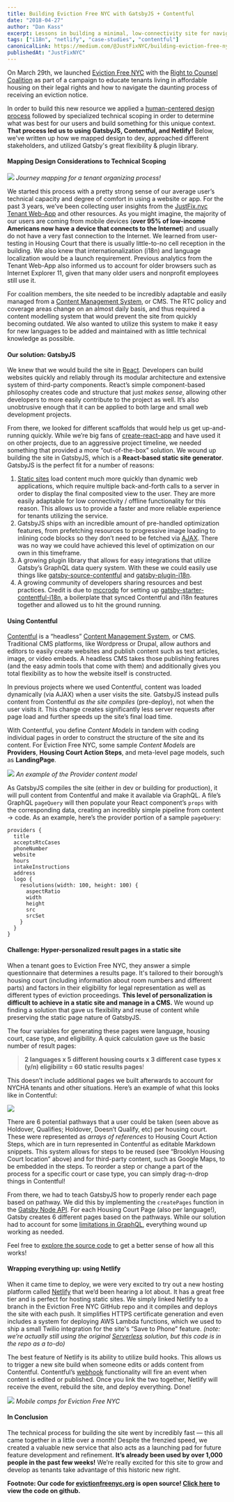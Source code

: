 ```yaml
---
title: Building Eviction Free NYC with GatsbyJS + Contentful
date: "2018-04-27"
author: "Dan Kass"
excerpt: Lessons in building a minimal, low-connectivity site for navigating a daunting legal process.
tags: ["i18n", "netlify", "case-studies", "contentful"]
canonicalLink: https://medium.com/@JustFixNYC/building-eviction-free-nyc-with-gatsbyjs-contentful-a0308bfcb866
publishedAt: "JustFixNYC"
---
```


On March 29th, we launched [Eviction Free NYC](http://www.evictionfreenyc.org/) with the [Right to Counsel Coalition](https://www.righttocounselnyc.org/) as part of a campaign to educate tenants living in affordable housing on their legal rights and how to navigate the daunting process of receiving an eviction notice.

In order to build this new resource we applied a [human-centered design process](https://medium.com/@JustFixNYC/co-designing-eviction-free-nyc-b54570c69153) followed by specialized technical scoping in order to determine what was best for our users and build something for this unique context. **That process led us to using GatsbyJS, Contentful, and Netlify!** Below, we've written up how we mapped design to dev, approached different stakeholders, and utilized Gatsby's great flexibility & plugin library.


#### **Mapping Design Considerations to Technical Scoping**

![](design-mapping.jpeg)
*Journey mapping for a tenant organizing process!*

We started this process with a pretty strong sense of our average user’s
technical capacity and degree of comfort in using a website or app. For the past
3 years, we’ve been collecting user insights from the [JustFix.nyc Tenant
Web-App](https://www.justfix.nyc/) and other resources. As you might imagine,
the majority of our users are coming from mobile devices (**over 95% of
low-income Americans now have a device that connects to the Internet**) and
usually do not have a very fast connection to the Internet. We learned from
user-testing in Housing Court that there is usually little-to-no cell
reception in the building. We also knew that internationalization (i18n) and
language localization would be a launch requirement. Previous analytics from the
Tenant Web-App also informed us to account for older browsers such as Internet
Explorer 11, given that many older users and nonprofit employees still use it.

For coalition members, the site needed to be incredibly adaptable and easily
managed from a [Content Management
System](https://en.wikipedia.org/wiki/Content_management_system), or CMS. The
RTC policy and coverage areas change on an almost daily basis, and thus required
a content modelling system that would prevent the site from quickly becoming
outdated. We also wanted to utilize this system to make it easy for new
languages to be added and maintained with as little technical knowledge as
possible.

#### **Our solution: GatsbyJS**

We knew that we would build the site in [React](https://reactjs.org/).
Developers can build websites quickly and reliably through its modular
architecture and extensive system of third-party components. React’s simple
component-based philosophy creates code and structure that just *makes sense*,
allowing other developers to more easily contribute to the project as well.
It’s also unobtrusive enough that it can be applied to both large and small web
development projects.

From there, we looked for different scaffolds that would help us get
up-and-running quickly. While we’re big fans of
[create-react-app](https://github.com/facebook/create-react-app) and have used
it on other projects, due to an aggressive project timeline, we needed something
that provided a more “out-of-the-box” solution. We wound up building the site in
GatsbyJS, which is a **React-based static site generator**. GatsbyJS is the
perfect fit for a number of reasons:

1.  [Static sites](https://en.wikipedia.org/wiki/Static_web_page) load content much
more quickly than dynamic web applications, which require multiple
back-and-forth calls to a server in order to display the final composited view
to the user. They are more easily adaptable for low connectivity / offline
functionality for this reason. This allows us to provide a faster and more
reliable experience for tenants utilizing the service.
1.  GatsbyJS ships with an incredible amount of pre-handled optimization features,
from prefetching resources to progressive image loading to inlining code blocks
so they don’t need to be fetched via
[AJAX](https://en.wikipedia.org/wiki/Ajax_(programming)). There was no way we
could have achieved this level of optimization on our own in this timeframe.
1.  A growing plugin library that allows for easy integrations that utilize Gatsby’s
GraphQL data query system. With these we could easily use things like
[gatsby-source-contentful](https://www.gatsbyjs.org/packages/gatsby-source-contentful/?=conten)
and [gatsby-plugin-i18n](https://github.com/angeloocana/gatsby-plugin-i18n).
1.  A growing community of developers sharing resources and best practices. Credit
is due to [mccrodp](https://github.com/mccrodp) for setting up
[gatsby-starter-contentful-i18n](https://github.com/mccrodp/gatsby-starter-contentful-i18n),
a boilerplate that synced Contentful and i18n features together and allowed us
to hit the ground running.

#### **Using Contentful**

[Contentful](https://www.contentful.com/) is a “headless” [Content Management
System](https://en.wikipedia.org/wiki/Content_management_system), or CMS.
Traditional CMS platforms, like Wordpress or Drupal, allow authors and editors
to easily create websites and publish content such as text articles, image, or
video embeds. A headless CMS takes those publishing features (and the easy admin
tools that come with them) and additionally gives you total flexibility as to
how the website itself is constructed.

In previous projects where we used Contentful, content was loaded dynamically
(via AJAX) when a user visits the site. GatsbyJS instead pulls content from
Contentful *as the site compiles* (pre-deploy), not when the user visits it.
This change creates significantly less server requests after page load and
further speeds up the site’s final load time.

With Contentful, you define *Content Models* in tandem with coding individual
pages in order to construct the structure of the site and its content. For
Eviction Free NYC, some sample *Content Models* are **Providers**, **Housing
Court Action Steps**, and meta-level page models, such as **LandingPage**.

![](provider-example.png)
*An example of the Provider content model*

As GatsbyJS compiles the site (either in dev or building for production), it
will pull content from Contentful and make it available via GraphQL. A file’s
GraphQL `pageQuery` will then populate your React component’s `props` with the
corresponding data, creating an incredibly simple pipeline from content → code.
As an example, here’s the provider portion of a sample `pageQuery`:

    providers {
      title
      acceptsRtcCases
      phoneNumber
      website
      hours
      intakeInstructions
      address
      logo {
        resolutions(width: 100, height: 100) {
          aspectRatio
          width
          height
          src
          srcSet
        }
      }
    }

#### **Challenge: Hyper-personalized result pages in a static site**

When a tenant goes to Eviction Free NYC, they answer a simple questionnaire that
determines a results page. It's tailored to their borough’s housing court
(including information about room numbers and different parts) and factors in
their eligibility for legal representation as well as different types of
eviction proceedings. **This level of personalization is difficult to achieve in
a static site and manage in a CMS.** We wound up finding a solution that gave us
flexibility and reuse of content while preserving the static page nature of
GatsbyJS.

The four variables for generating these pages were language, housing court, case
type, and eligibility. A quick calculation gave us the basic number of result
pages:

> **2 languages x 5 different housing courts x 3 different case types x (y/n)
> eligibility = 60 static results pages**!

This doesn’t include additional pages we built afterwards to account for NYCHA
tenants and other situations. Here’s an example of what this looks like in
Contentful:

![](housing-court-example.png)

There are 6 potential pathways that a user could be taken (seen above as
Holdover, Qualifies; Holdover, Doesn’t Qualify, etc) per housing court. These
were represented as *arrays of references* to Housing Court Action Steps, which
are in turn represented in Contentful as editable Markdown snippets. This system
allows for steps to be reused (see “Brooklyn Housing Court location” above) and for
third-party content, such as Google Maps, to be embedded in the steps. To
reorder a step or change a part of the process for a specific court or case
type, you can simply drag-n-drop things in Contentful!

From there, we had to teach GatsbyJS how to properly render each page based on
pathway. We did this by implementing the `createPages` function in the [Gatsby
Node API](https://www.gatsbyjs.org/docs/node-apis/). For each Housing Court Page
(also per language!), Gatsby creates 6 different pages based on the pathways.
While our solution had to account for some [limitations in
GraphQL](https://github.com/facebook/graphql/issues/414), everything wound up
working as needed.

Feel free to [explore the source
code](https://github.com/JustFixNYC/eviction-free-nyc) to get a better sense of
how all this works!


#### **Wrapping everything up: using Netlify**

When it came time to deploy, we were very excited to try out a new hosting
platform called [Netlify](https://www.netlify.com/) that we’d been hearing a lot
about. It has a great free tier and is perfect for hosting static sites. We
simply linked Netlify to a branch in the Eviction Free NYC GitHub repo and it
compiles and deploys the site with each push. It simplifies HTTPS certificate
generation and even includes a system for deploying AWS Lambda functions, which
we used to ship a small Twilio integration for the site's “Save to Phone”
feature. *(note: we’re actually still using the original
*[Serverless](https://serverless.com/)* solution, but this code is in the repo
as a to-do)*

The best feature of Netlify is its ability to utilize build hooks. This allows
us to trigger a new site build when someone edits or adds content from
Contentful. Contentful’s [webhook](https://en.wikipedia.org/wiki/Webhook)
functionality will fire an event when content is edited or published. Once you
link the two together, Netlify will receive the event, rebuild the site, and
deploy everything. Done!

![](mobile-comps.png)
*Mobile comps for Eviction Free NYC*

#### In Conclusion

The technical process for building the site went by incredibly fast — this all
came together in a little over a month! Despite the frenzied speed, we created a
valuable new service that also acts as a launching pad for future feature
development and refinement. **It’s already been used by over 1,000 people in the
past few weeks!** We’re really excited for this site to grow and develop as
tenants take advantage of this historic new right.

**Footnote: Our code for [evictionfreenyc.org](http://www.evictionfreenyc.org/) is
open source! [Click
here](https://github.com/JustFixNYC/eviction-free-nyc) to view the code on
github.**
